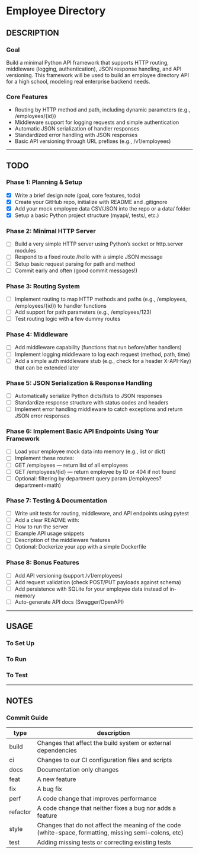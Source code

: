 # Employee Directory

## DESCRIPTION

### Goal
Build a minimal Python API framework that supports HTTP routing, middleware (logging, authentication), JSON response handling, and API versioning. This framework will be used to build an employee directory API for a high school, modeling real enterprise backend needs.

### Core Features
- Routing by HTTP method and path, including dynamic parameters (e.g., /employees/{id})
- Middleware support for logging requests and simple authentication
- Automatic JSON serialization of handler responses
- Standardized error handling with JSON responses
- Basic API versioning through URL prefixes (e.g., /v1/employees)

___

## TODO

### Phase 1: Planning & Setup
- [x] Write a brief design note (goal, core features, todo)
- [x] Create your GitHub repo, initialize with README and .gitignore
- [x] Add your mock employee data CSV/JSON into the repo or a data/ folder
- [x] Setup a basic Python project structure (myapi/, tests/, etc.)

### Phase 2: Minimal HTTP Server
- [ ] Build a very simple HTTP server using Python’s socket or http.server modules
- [ ] Respond to a fixed route /hello with a simple JSON message
- [ ] Setup basic request parsing for path and method
- [ ] Commit early and often (good commit messages!)

### Phase 3: Routing System
- [ ] Implement routing to map HTTP methods and paths (e.g., /employees, /employees/{id}) to handler functions
- [ ] Add support for path parameters (e.g., /employees/123)
- [ ] Test routing logic with a few dummy routes

### Phase 4: Middleware
- [ ] Add middleware capability (functions that run before/after handlers)
- [ ] Implement logging middleware to log each request (method, path, time)
- [ ] Add a simple auth middleware stub (e.g., check for a header X-API-Key) that can be extended later

### Phase 5: JSON Serialization & Response Handling
- [ ] Automatically serialize Python dicts/lists to JSON responses
- [ ] Standardize response structure with status codes and headers
- [ ] Implement error handling middleware to catch exceptions and return JSON error responses

### Phase 6: Implement Basic API Endpoints Using Your Framework
- [ ] Load your employee mock data into memory (e.g., list or dict)
- [ ] Implement these routes:
- [ ] GET /employees — return list of all employees
- [ ] GET /employees/{id} — return employee by ID or 404 if not found
- [ ] Optional: filtering by department query param (/employees?department=math)

### Phase 7: Testing & Documentation
- [ ] Write unit tests for routing, middleware, and API endpoints using pytest
- [ ] Add a clear README with:
- [ ] How to run the server
- [ ] Example API usage snippets
- [ ] Description of the middleware features
- [ ] Optional: Dockerize your app with a simple Dockerfile

### Phase 8: Bonus Features
- [ ] Add API versioning (support /v1/employees)
- [ ] Add request validation (check POST/PUT payloads against schema)
- [ ] Add persistence with SQLite for your employee data instead of in-memory
- [ ] Auto-generate API docs (Swagger/OpenAPI)

___

## USAGE

### To Set Up

### To Run

### To Test

___

## NOTES

### Commit Guide
| type | description |
| - | - |
| build | Changes that affect the build system or external dependencies |
| ci | Changes to our CI configuration files and scripts |
| docs | Documentation only changes |
| feat | A new feature |
| fix | A bug fix |
| perf | A code change that improves performance |
| refactor | A code change that neither fixes a bug nor adds a feature |
| style | Changes that do not affect the meaning of the code (white-space, formatting, missing semi-colons, etc) |
| test | Adding missing tests or correcting existing tests |
